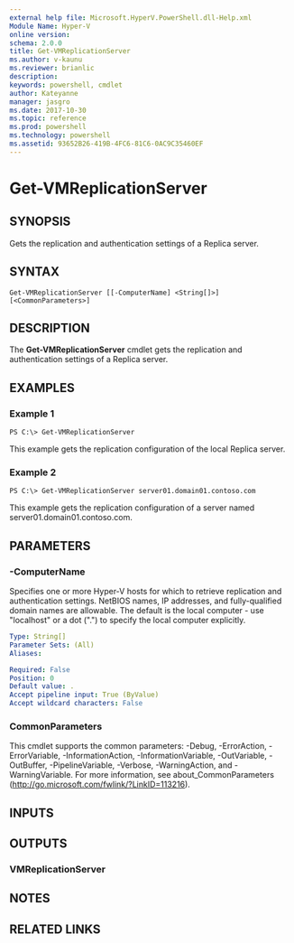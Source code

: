 ```yaml
---
external help file: Microsoft.HyperV.PowerShell.dll-Help.xml
Module Name: Hyper-V
online version: 
schema: 2.0.0
title: Get-VMReplicationServer
ms.author: v-kaunu
ms.reviewer: brianlic
description: 
keywords: powershell, cmdlet
author: Kateyanne
manager: jasgro
ms.date: 2017-10-30
ms.topic: reference
ms.prod: powershell
ms.technology: powershell
ms.assetid: 93652B26-419B-4FC6-81C6-0AC9C35460EF
---
```


# Get-VMReplicationServer

## SYNOPSIS
Gets the replication and authentication settings of a Replica server.

## SYNTAX

```
Get-VMReplicationServer [[-ComputerName] <String[]>] [<CommonParameters>]
```

## DESCRIPTION
The **Get-VMReplicationServer** cmdlet gets the replication and authentication settings of a Replica server.

## EXAMPLES

### Example 1
```
PS C:\> Get-VMReplicationServer
```

This example gets the replication configuration of the local Replica server.

### Example 2
```
PS C:\> Get-VMReplicationServer server01.domain01.contoso.com
```

This example gets the replication configuration of a server named server01.domain01.contoso.com.

## PARAMETERS

### -ComputerName
Specifies one or more Hyper-V hosts for which to retrieve replication and authentication settings.
NetBIOS names, IP addresses, and fully-qualified domain names are allowable.
The default is the local computer - use "localhost" or a dot (".") to specify the local computer explicitly.

```yaml
Type: String[]
Parameter Sets: (All)
Aliases: 

Required: False
Position: 0
Default value: .
Accept pipeline input: True (ByValue)
Accept wildcard characters: False
```

### CommonParameters
This cmdlet supports the common parameters: -Debug, -ErrorAction, -ErrorVariable, -InformationAction, -InformationVariable, -OutVariable, -OutBuffer, -PipelineVariable, -Verbose, -WarningAction, and -WarningVariable. For more information, see about_CommonParameters (http://go.microsoft.com/fwlink/?LinkID=113216).

## INPUTS

## OUTPUTS

### VMReplicationServer

## NOTES

## RELATED LINKS

